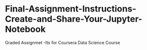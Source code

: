 # Final-Assignment-Instructions-Create-and-Share-Your-Jupyter-Notebook
Graded Assignmet -Its for Coursera Data Science Course
